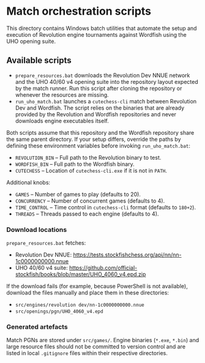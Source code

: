 # Match orchestration scripts

This directory contains Windows batch utilities that automate the setup and
execution of Revolution engine tournaments against Wordfish using the UHO
opening suite.

## Available scripts

- `prepare_resources.bat` downloads the Revolution Dev NNUE network and the
  UHO 40/60 v4 opening suite into the repository layout expected by the match
  runner. Run this script after cloning the repository or whenever the
  resources are missing.
- `run_uho_match.bat` launches a `cutechess-cli` match between Revolution Dev
  and Wordfish. The script relies on the binaries that are already provided by
  the Revolution and Wordfish repositories and never downloads engine
  executables itself.

Both scripts assume that this repository and the Wordfish repository share the
same parent directory. If your setup differs, override the paths by defining
these environment variables before invoking `run_uho_match.bat`:

- `REVOLUTION_BIN` – Full path to the Revolution binary to test.
- `WORDFISH_BIN` – Full path to the Wordfish binary.
- `CUTECHESS` – Location of `cutechess-cli.exe` if it is not in `PATH`.

Additional knobs:

- `GAMES` – Number of games to play (defaults to 20).
- `CONCURRENCY` – Number of concurrent games (defaults to 4).
- `TIME_CONTROL` – Time control in `cutechess-cli` format (defaults to `180+2`).
- `THREADS` – Threads passed to each engine (defaults to 4).

### Download locations

`prepare_resources.bat` fetches:

- Revolution Dev NNUE: <https://tests.stockfishchess.org/api/nn/nn-1c0000000000.nnue>
- UHO 40/60 v4 suite: <https://github.com/official-stockfish/books/blob/master/UHO_4060_v4.epd.zip>

If the download fails (for example, because PowerShell is not available),
download the files manually and place them in these directories:

- `src/engines/revolution dev/nn-1c0000000000.nnue`
- `src/openings/pgn/UHO_4060_v4.epd`

### Generated artefacts

Match PGNs are stored under `src/games/`. Engine binaries (`*.exe`, `*.bin`)
and large resource files should not be committed to version control and are
listed in local `.gitignore` files within their respective directories.
